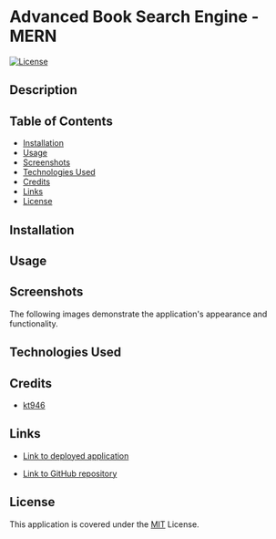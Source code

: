 # Advanced Book Search Engine - MERN
[![License](https://img.shields.io/badge/License-MIT-blue)](https://opensource.org/licenses/MIT)

## Description

## Table of Contents

* [Installation](#installation)
* [Usage](#usage)
* [Screenshots](#screenshots)
* [Technologies Used](#technologies-used)
* [Credits](#credits)
* [Links](#links)
* [License](#license)

## Installation



## Usage



## Screenshots

The following images demonstrate the application's appearance and functionality.

## Technologies Used



## Credits

- [kt946](https://github.com/kt946)

## Links

- [Link to deployed application]()

- [Link to GitHub repository](https://github.com/kt946/advanced-book-search-engine-MERN)

## License

This application is covered under the [MIT](https://opensource.org/licenses/MIT) License.
